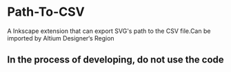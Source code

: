 # Path-To-CSV
A Inkscape extension that can export SVG's path to the CSV file.Can be imported by Altium Designer‘s Region
## In the process of developing, do not use the code
